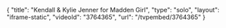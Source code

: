 {
    "title": "Kendall & Kylie Jenner for Madden Girl",
    "type": "solo",
    "layout": "iframe-static",
    "videoId": "3764365",
    "url": "\/tvpembed\/3764365"
}